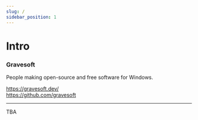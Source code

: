 ```yaml
---
slug: /
sidebar_position: 1
---
```


# Intro

### Gravesoft

People making open-source and free software for Windows.

https://gravesoft.dev/  
https://github.com/gravesoft 

---

TBA

